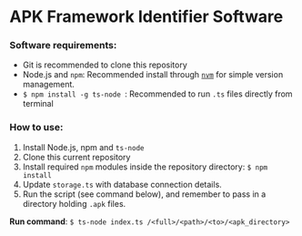 # APK Framework Identifier Software

### Software requirements:
- Git is recommended to clone this repository
- Node.js and `npm`: Recommended install through [`nvm`](https://github.com/nvm-sh/nvm) for simple version management.
- `$ npm install -g ts-node `: Recommended to run `.ts` files directly from terminal


### How to use:
1. Install Node.js, npm and `ts-node`
2. Clone this current repository
3. Install required `npm` modules inside the repository directory: `$ npm install`
4. Update `storage.ts` with database connection details.
5. Run the script (see command below), and remember to pass in a directory holding `.apk` files.

**Run command**: `$ ts-node index.ts /<full>/<path>/<to>/<apk_directory>`